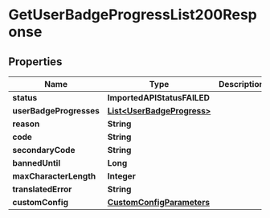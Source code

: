 

# GetUserBadgeProgressList200Response


## Properties

| Name | Type | Description | Notes |
|------------ | ------------- | ------------- | -------------|
|**status** | **ImportedAPIStatusFAILED** |  |  |
|**userBadgeProgresses** | [**List&lt;UserBadgeProgress&gt;**](UserBadgeProgress.md) |  |  |
|**reason** | **String** |  |  |
|**code** | **String** |  |  |
|**secondaryCode** | **String** |  |  [optional] |
|**bannedUntil** | **Long** |  |  [optional] |
|**maxCharacterLength** | **Integer** |  |  [optional] |
|**translatedError** | **String** |  |  [optional] |
|**customConfig** | [**CustomConfigParameters**](CustomConfigParameters.md) |  |  [optional] |



